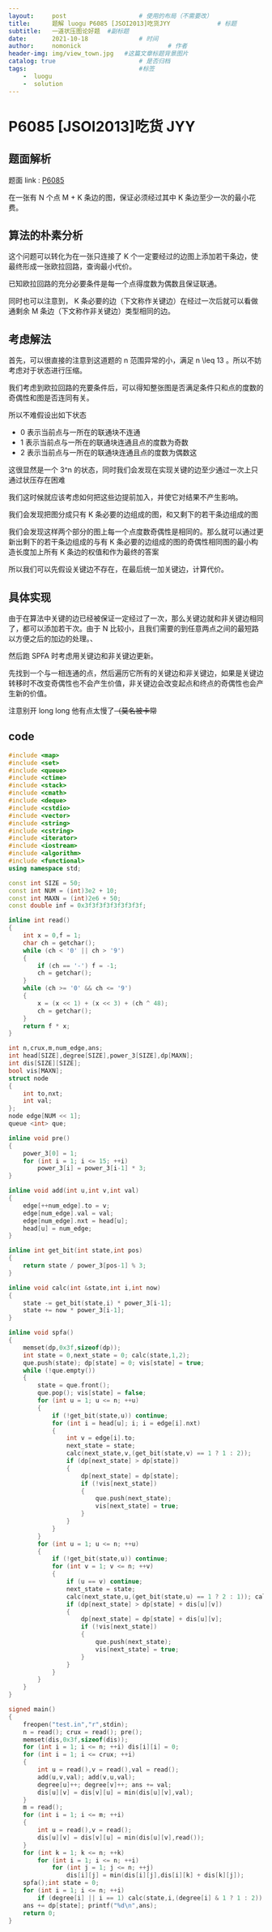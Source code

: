 ```yaml
---
layout:     post                    # 使用的布局（不需要改）
title:      题解 luogu P6085 [JSOI2013]吃货JYY             # 标题 
subtitle:   一道状压图论好题  #副标题
date:       2021-10-18              # 时间
author:     nomonick                        # 作者
header-img: img/view_town.jpg   #这篇文章标题背景图片
catalog: true                       # 是否归档
tags:                               #标签
    -  luogu
    -  solution
---
```


# P6085 [JSOI2013]吃货 JYY

## 题面解析

题面 link : [P6085](https://www.luogu.com.cn/problem/P6085)

在一张有 N 个点 M + K 条边的图，保证必须经过其中 K 条边至少一次的最小花费。

## 算法的朴素分析

这个问题可以转化为在一张只连接了 K 个一定要经过的边图上添加若干条边，使最终形成一张欧拉回路，查询最小代价。

已知欧拉回路的充分必要条件是每一个点得度数为偶数且保证联通。

同时也可以注意到， K 条必要的边（下文称作关键边）在经过一次后就可以看做通剩余 M 条边（下文称作非关键边）类型相同的边。

## 考虑解法

首先，可以很直接的注意到这道题的 n 范围异常的小，满足 n \leq 13 。所以不妨考虑对于状态进行压缩。

我们考虑到欧拉回路的充要条件后，可以得知整张图是否满足条件只和点的度数的奇偶性和图是否连同有关。

所以不难假设出如下状态

- 0 表示当前点与一所在的联通块不连通
- 1 表示当前点与一所在的联通块连通且点的度数为奇数
- 2 表示当前点与一所在的联通块连通且点的度数为偶数这

这很显然是一个 3^n 的状态，同时我们会发现在实现关键的边至少通过一次上只通过状压存在困难

我们这时候就应该考虑如何把这些边提前加入，并使它对结果不产生影响。

我们会发现把图分成只有 K 条必要的边组成的图，和又剩下的若干条边组成的图

我们会发现这样两个部分的图上每一个点度数奇偶性是相同的。那么就可以通过更新出剩下的若干条边组成的与有 K 条必要的边组成的图的奇偶性相同图的最小构造长度加上所有 K 条边的权值和作为最终的答案

所以我们可以先假设关键边不存在，在最后统一加关键边，计算代价。

## 具体实现

由于在算法中关键的边已经被保证一定经过了一次，那么关键边就和非关键边相同了，都可以添加若干次。由于 N 比较小，且我们需要的到任意两点之间的最短路以方便之后的加边的处理。、

然后跑 SPFA 时考虑用关键边和非关键边更新。

先找到一个与一相连通的点，然后遍历它所有的关键边和非关键边，如果是关键边转移时不改变奇偶性也不会产生价值，非关键边会改变起点和终点的奇偶性也会产生新的价值。

注意别开 long long 他有点太慢了~~（莫名被卡常~~

## code

```cpp
#include <map>
#include <set>
#include <queue>
#include <ctime>
#include <stack>
#include <cmath>
#include <deque>
#include <cstdio>
#include <vector>
#include <string>
#include <cstring> 
#include <iterator>
#include <iostream>
#include <algorithm>
#include <functional>
using namespace std;

const int SIZE = 50;
const int NUM = (int)3e2 + 10;
const int MAXN = (int)2e6 + 50;
const double inf = 0x3f3f3f3f3f3f3f3f;

inline int read()
{
	int x = 0,f = 1;
	char ch = getchar();
	while (ch < '0' || ch > '9')
	{
		if (ch == '-') f = -1;
		ch = getchar();
	}
	while (ch >= '0' && ch <= '9')
	{
		x = (x << 1) + (x << 3) + (ch ^ 48);
		ch = getchar();
	}
	return f * x;
}

int n,crux,m,num_edge,ans;
int head[SIZE],degree[SIZE],power_3[SIZE],dp[MAXN];
int dis[SIZE][SIZE];
bool vis[MAXN];
struct node
{
	int to,nxt;
	int val;
};
node edge[NUM << 1];
queue <int> que;

inline void pre()
{
	power_3[0] = 1;
	for (int i = 1; i <= 15; ++i)
		power_3[i] = power_3[i-1] * 3;
}

inline void add(int u,int v,int val)
{
	edge[++num_edge].to = v;
	edge[num_edge].val = val;
	edge[num_edge].nxt = head[u];
	head[u] = num_edge;
}

inline int get_bit(int state,int pos)
{
	return state / power_3[pos-1] % 3;
}

inline void calc(int &state,int i,int now)
{
	state -= get_bit(state,i) * power_3[i-1];
	state += now * power_3[i-1];
}

inline void spfa()
{
	memset(dp,0x3f,sizeof(dp));
	int state = 0,next_state = 0; calc(state,1,2);
	que.push(state); dp[state] = 0; vis[state] = true;
	while (!que.empty())
	{
		state = que.front();
		que.pop(); vis[state] = false;
		for (int u = 1; u <= n; ++u)
		{
			if (!get_bit(state,u)) continue;
			for (int i = head[u]; i; i = edge[i].nxt)
			{
				int v = edge[i].to;
				next_state = state;
				calc(next_state,v,(get_bit(state,v) == 1 ? 1 : 2));
				if (dp[next_state] > dp[state])
				{
					dp[next_state] = dp[state];
					if (!vis[next_state])
					{
						que.push(next_state);
						vis[next_state] = true;
					}
				}
			}
		}
		for (int u = 1; u <= n; ++u)
		{
			if (!get_bit(state,u)) continue;
			for (int v = 1; v <= n; ++v)
			{
				if (u == v) continue;
				next_state = state;
				calc(next_state,u,(get_bit(state,u) == 1 ? 2 : 1)); calc(next_state,v,(get_bit(state,v) == 1 ? 2 : 1));
				if (dp[next_state] > dp[state] + dis[u][v])
				{
					dp[next_state] = dp[state] + dis[u][v];
					if (!vis[next_state])
					{
						que.push(next_state);
						vis[next_state] = true;
					}
				}
			}
		}
	}
}

signed main()
{
	freopen("test.in","r",stdin);
	n = read(); crux = read(); pre();
	memset(dis,0x3f,sizeof(dis));
	for (int i = 1; i <= n; ++i) dis[i][i] = 0;
	for (int i = 1; i <= crux; ++i)
	{
		int u = read(),v = read(),val = read();
		add(u,v,val); add(v,u,val);
		degree[u]++; degree[v]++; ans += val;
		dis[u][v] = dis[v][u] = min(dis[u][v],val);
	}
	m = read();
	for (int i = 1; i <= m; ++i)
	{
		int u = read(),v = read();
		dis[u][v] = dis[v][u] = min(dis[u][v],read());
	}
	for (int k = 1; k <= n; ++k)
		for (int i = 1; i <= n; ++i)
			for (int j = 1; j <= n; ++j)
				dis[i][j] = min(dis[i][j],dis[i][k] + dis[k][j]);
	spfa();int state = 0;
	for (int i = 1; i <= n; ++i)
		if (degree[i] || i == 1) calc(state,i,(degree[i] & 1 ? 1 : 2));
	ans += dp[state]; printf("%d\n",ans);
	return 0;
}

```


